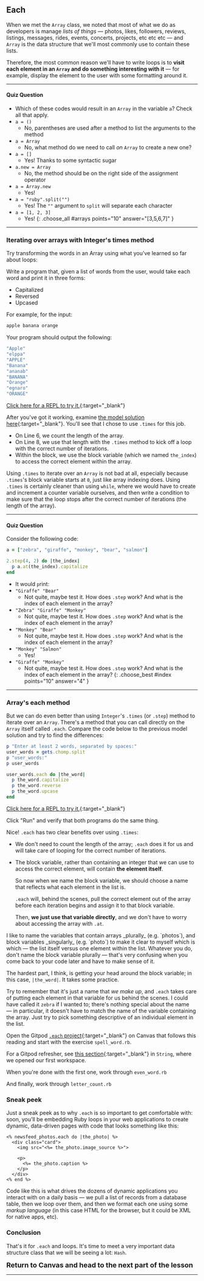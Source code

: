 ## Each

When we met the `Array` class, we noted that most of what we do as developers is manage _lists of things_ — photos, likes, followers, reviews, listings, messages, rides, events, concerts, projects, etc etc etc — and `Array` is the data structure that we'll most commonly use to contain these lists.

Therefore, the most common reason we'll have to write loops is to **visit each element in an `Array` and do something interesting with it** — for example, display the element to the user with some formatting around it.

----

#### Quiz Question

- Which of these codes would result in an `Array` in the variable `a`? Check all that apply.
- `a = ()`
    - No, parentheses are used after a method to list the arguments to the method
- `a = Array`
    - No, what method do we need to call _on_ `Array` to create a new one?
- `a = []`
    - Yes! Thanks to some syntactic sugar
- `a.new = Array`
    - No, the method should be on the right side of the assignment operator
- `a = Array.new`
    - Yes!
- `a = "ruby".split("")`
    - Yes! The `""` argument to `split` will separate each character
- `a = [1, 2, 3]`
    - Yes!
{: .choose_all #arrays points="10" answer="[3,5,6,7]" }

----

### Iterating over arrays with Integer's times method

Try transforming the words in an Array using what you've learned so far about loops:

Write a program that, given a list of words from the user, would take each word and print it in three forms:

- Capitalized
- Reversed
- Upcased

For example, for the input:

```bash
apple banana orange
```

Your program should output the following:

```bash
"Apple"
"elppa"
"APPLE"
"Banana"
"ananab"
"BANANA"
"Orange"
"egnaro"
"ORANGE"
```

<div class="experiment" markdown="1">

  [Click here for a REPL to try it.](https://repl.it/@_jelaniwoods/userwordstimes){:target="_blank"}
</div>

After you've got it working, examine [the model solution here](https://repl.it/@_jelaniwoods/userwordssolution){:target="_blank"}. You'll see that I chose to use `.times` for this job.

 - On Line 6, we count the length of the array.
 - On Line 8, we use that length with the `.times` method to kick off a loop with the correct number of iterations.
 - Within the block, we use the block variable (which we named `the_index`) to access the correct element within the array.

Using `.times` to iterate over an `Array` is not bad at all, especially because `.times`'s block variable starts at `0`, just like array indexing does. Using `.times` is certainly cleaner than using `while`, where we would have to create and increment a counter variable ourselves, and then write a condition to make sure that the loop stops after the correct number of iterations (the length of the array).

----

#### Quiz Question

Consider the following code:

```ruby
a = ["zebra", "giraffe", "monkey", "bear", "salmon"]

2.step(4, 2) do |the_index|
  p a.at(the_index).capitalize
end
```

- It would `p`rint:
- `"Giraffe" "Bear"`
    - Not quite, maybe test it. How does `.step` work? And what is the index of each element in the array?
- `"Zebra" "Giraffe" "Monkey"`
    - Not quite, maybe test it. How does `.step` work? And what is the index of each element in the array?
- `"Monkey" "Bear"`
    - Not quite, maybe test it. How does `.step` work? And what is the index of each element in the array?
- `"Monkey" "Salmon"`
    - Yes!
- `"Giraffe" "Monkey"`
    - Not quite, maybe test it. How does `.step` work? And what is the index of each element in the array?
{: .choose_best #index points="10" answer="4" }

----

### Array's each method

But we can do even better than using `Integer`'s `.times` (or `.step`) method to iterate over an `Array`. There's a method that you can call directly on the `Array` itself called `.each`. Compare the code below to the previous model solution and try to find the differences:

```ruby
p "Enter at least 2 words, separated by spaces:"
user_words = gets.chomp.split
p "user_words:"
p user_words

user_words.each do |the_word|
  p the_word.capitalize
  p the_word.reverse
  p the_word.upcase
end
```

<div class="experiment" markdown="1">

  [Click here for a REPL to try it.](https://repl.it/@raghubetina/each-iterating-with-each){:target="_blank"}
</div>

Click "Run" and verify that both programs do the same thing.

Nice! `.each` has two clear benefits over using `.times`:

 - We don't need to count the length of the array; `.each` does it for us and will take care of looping for the correct number of iterations.
 - The block variable, rather than containing an integer that we can use to access the correct element, will contain **the element itself**.

     So now when we name the block variable, we should choose a name that reflects what each element in the list is.

     `.each` will, behind the scenes, pull the correct element out of the array before each iteration begins and assign it to that block variable.

     Then, **we just use that variable directly**, and we don't have to worry about accessing the array with `.at`.

<aside markdown="1">
I like to name the variables that contain arrays _plurally_ (e.g. `photos`), and block variables _singularly_ (e.g. `photo`) to make it clear to myself which is which — the list itself versus one element within the list. Whatever you do, don't name the block variable plurally — that's very confusing when you come back to your code later and have to make sense of it.
</aside>

The hardest part, I think, is getting your head around the block variable; in this case, `|the_word|`. It takes some practice.

Try to remember that it's just a name that _we make up_, and `.each` takes care of putting each element in that variable for us behind the scenes. I could have called it `zebra` if I wanted to; there's nothing special about the name — in particular, it doesn't have to match the name of the variable containing the array. Just try to pick something descriptive of an individual element in the list.

<div class="proj" markdown="1">

  Open the Gitpod [`.each` project](https://github.com/appdev-projects/ruby-project-each-1){:target="_blank"} on Canvas that follows this reading and start with the exercise `spell_word.rb`.

  For a Gitpod refresher, see [this section](https://learn.firstdraft.com/lessons/9#start-the-gitpod-project){:target="_blank"} in `String`, where we opened our first workspace.
</div>

<div class="proj" markdown="1">

  When you're done with the first one, work through `even_word.rb`
</div>

<div class="proj" markdown="1">

  And finally, work through `letter_count.rb`
</div>

### Sneak peek

Just a sneak peek as to why `.each` is so important to get comfortable with: soon, you'll be embedding Ruby loops in your web applications to create dynamic, data-driven pages with code that looks something like this:

```erb
<% newsfeed_photos.each do |the_photo| %>
  <div class="card">
    <img src="<%= the_photo.image_source %>">

    <p>
      <%= the_photo.caption %>
    </p>
  </div>
<% end %>
```

Code like this is what drives the dozens of dynamic applications you interact with on a daily basis — we pull a list of records from a database table, then we loop over them, and then we format each one using some _markup language_ (in this case HTML for the browser, but it could be XML for native apps, etc).

###  Conclusion

That's it for `.each` and loops. It's time to meet a very important data structure class that we will be seeing a lot: `Hash`.

<span style="font-size: large">**Return to Canvas and head to the next part of the lesson**</span>

----